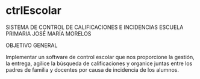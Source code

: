 # ctrlEscolar
SISTEMA DE CONTROL DE CALIFICACIONES E INCIDENCIAS ESCUELA  PRIMARIA JOSÉ MARÍA MORELOS

OBJETIVO GENERAL

Implementar un software de control escolar que nos proporcione la gestión, 
la entrega, agilice la búsqueda de calificaciones y organice juntas entre 
los padres de familia y docentes por causa de incidencia de los alumnos.
